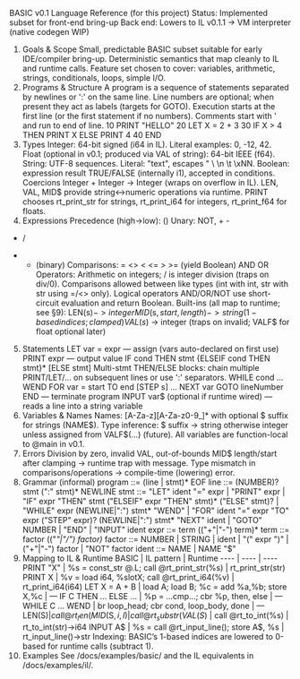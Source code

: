 BASIC v0.1 Language Reference (for this project)
Status: Implemented subset for front-end bring-up
Back end: Lowers to IL v0.1.1 → VM interpreter (native codegen WIP)
1. Goals & Scope
Small, predictable BASIC subset suitable for early IDE/compiler bring-up.
Deterministic semantics that map cleanly to IL and runtime calls.
Feature set chosen to cover: variables, arithmetic, strings, conditionals, loops, simple I/O.
2. Programs & Structure
A program is a sequence of statements separated by newlines or ':' on the same line.
Line numbers are optional; when present they act as labels (targets for GOTO).
Execution starts at the first line (or the first statement if no numbers).
Comments start with ' and run to end of line.
10 PRINT "HELLO"
20 LET X = 2 + 3
30 IF X > 4 THEN PRINT X ELSE PRINT 4
40 END
3. Types
Integer: 64-bit signed (i64 in IL). Literal examples: 0, -12, 42.
Float (optional in v0.1; produced via VAL of string): 64-bit IEEE (f64).
String: UTF-8 sequences. Literal: "text", escapes \" \\ \n \t \xNN.
Boolean: expression result TRUE/FALSE (internally i1), accepted in conditions.
Coercions
Integer + Integer → Integer (wraps on overflow in IL).
LEN, VAL, MID$ provide string↔numeric operations via runtime.
PRINT chooses rt_print_str for strings, rt_print_i64 for integers, rt_print_f64 for floats.
4. Expressions
Precedence (high→low):
()
Unary: NOT, + -
* /
+ - (binary)
Comparisons: = <> < <= > >= (yield Boolean)
AND
OR
Operators:
Arithmetic on integers; / is integer division (traps on div/0).
Comparisons allowed between like types (int with int, str with str using =/<> only).
Logical operators AND/OR/NOT use short-circuit evaluation and return Boolean.
Built-ins (all map to runtime; see §9):
LEN(s$) -> integer
MID$(s$, start, length) -> string (1-based indices; clamped)
VAL(s$) -> integer (traps on invalid; VALF$ for float optional later)
5. Statements
LET var = expr — assign (vars auto-declared on first use)
PRINT expr — output value
IF cond THEN stmt {ELSEIF cond THEN stmt}* [ELSE stmt]
Multi-stmt THEN/ELSE blocks: chain multiple PRINT/LET/... on subsequent lines or use ':' separators.
WHILE cond ... WEND
FOR var = start TO end [STEP s] ... NEXT var
GOTO lineNumber
END — terminate program
INPUT var$ (optional if runtime wired) — reads a line into a string variable
6. Variables & Names
Names: [A-Za-z][A-Za-z0-9_]* with optional $ suffix for strings (NAME$).
Type inference:
$ suffix → string
otherwise integer unless assigned from VALF$(…) (future).
All variables are function-local to @main in v0.1.
7. Errors
Division by zero, invalid VAL, out-of-bounds MID$ length/start after clamping → runtime trap with message.
Type mismatch in comparisons/operations → compile-time (lowering) error.
8. Grammar (informal)
program     ::= (line | stmt)* EOF
line        ::= (NUMBER)? stmt (":" stmt)* NEWLINE
stmt        ::= "LET" ident "=" expr
             | "PRINT" expr
             | "IF" expr "THEN" stmt ("ELSEIF" expr "THEN" stmt)* ("ELSE" stmt)?
             | "WHILE" expr (NEWLINE|":") stmt* "WEND"
             | "FOR" ident "=" expr "TO" expr ("STEP" expr)? (NEWLINE|":") stmt* "NEXT" ident
             | "GOTO" NUMBER
             | "END"
             | "INPUT" ident
expr        ::= term (("+"|"-") term)*
term        ::= factor (("*"|"/") factor)*
factor      ::= NUMBER | STRING | ident | "(" expr ")" | ("+"|"-") factor | "NOT" factor
ident       ::= NAME | NAME "$"
9. Mapping to IL & Runtime
BASIC | IL pattern | Runtime
---- | ---- | ----
PRINT "X" | %s = const_str @.L; call @rt_print_str(%s) | rt_print_str(str)
PRINT X | %v = load i64, %slotX; call @rt_print_i64(%v) | rt_print_i64(i64)
LET X = A + B | load A; load B; %c = add %a,%b; store X,%c | —
IF C THEN … ELSE … | %p = …cmp…; cbr %p, then, else | —
WHILE C … WEND | br loop_head; cbr cond, loop_body, done | —
LEN(S$) | call @rt_len(%s) | rt_len(str)->i64
MID$(S$,i,l) | call @rt_substr(%s, i-1, l) | rt_substr(str,i64,i64)->str
VAL(S$) | call @rt_to_int(%s) | rt_to_int(str)->i64
INPUT A$ | %s = call @rt_input_line(); store A$, %s | rt_input_line()->str
Indexing: BASIC’s 1-based indices are lowered to 0-based for runtime calls (subtract 1).
10. Examples
See /docs/examples/basic/ and the IL equivalents in /docs/examples/il/.
